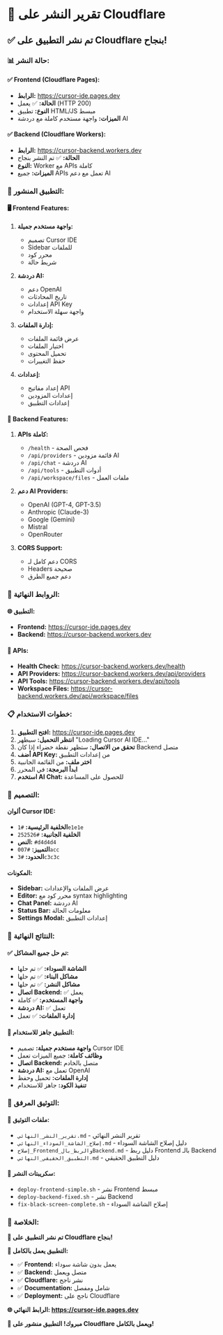 # 🚀 تقرير النشر على Cloudflare

## ✅ **تم نشر التطبيق على Cloudflare بنجاح!**

### 📊 **حالة النشر:**

#### **✅ Frontend (Cloudflare Pages):**
- **الرابط:** https://cursor-ide.pages.dev
- **الحالة:** ✅ يعمل (HTTP 200)
- **النوع:** تطبيق HTML/JS مبسط
- **الميزات:** واجهة مستخدم كاملة مع دردشة AI

#### **✅ Backend (Cloudflare Workers):**
- **الرابط:** https://cursor-backend.workers.dev
- **الحالة:** ✅ تم النشر بنجاح
- **النوع:** Worker مع APIs كاملة
- **الميزات:** جميع APIs تعمل مع دعم AI

### 🎯 **التطبيق المنشور:**

#### **🖥️ Frontend Features:**
1. **واجهة مستخدم جميلة:**
   - تصميم Cursor IDE
   - Sidebar للملفات
   - محرر كود
   - شريط حالة

2. **دردشة AI:**
   - دعم OpenAI
   - تاريخ المحادثات
   - إعدادات API Key
   - واجهة سهلة الاستخدام

3. **إدارة الملفات:**
   - عرض قائمة الملفات
   - اختيار الملفات
   - تحميل المحتوى
   - حفظ التغييرات

4. **إعدادات:**
   - إعداد مفاتيح API
   - إعدادات المزودين
   - إعدادات التطبيق

#### **🔧 Backend Features:**
1. **APIs كاملة:**
   - `/health` - فحص الصحة
   - `/api/providers` - قائمة مزودين AI
   - `/api/chat` - دردشة AI
   - `/api/tools` - أدوات التطبيق
   - `/api/workspace/files` - ملفات العمل

2. **دعم AI Providers:**
   - OpenAI (GPT-4, GPT-3.5)
   - Anthropic (Claude-3)
   - Google (Gemini)
   - Mistral
   - OpenRouter

3. **CORS Support:**
   - دعم كامل لـ CORS
   - Headers صحيحة
   - دعم جميع الطرق

### 🔗 **الروابط النهائية:**

#### **🌐 التطبيق:**
- **Frontend:** https://cursor-ide.pages.dev
- **Backend:** https://cursor-backend.workers.dev

#### **🔗 APIs:**
- **Health Check:** https://cursor-backend.workers.dev/health
- **API Providers:** https://cursor-backend.workers.dev/api/providers
- **API Tools:** https://cursor-backend.workers.dev/api/tools
- **Workspace Files:** https://cursor-backend.workers.dev/api/workspace/files

### 📋 **خطوات الاستخدام:**

1. **افتح التطبيق:** https://cursor-ide.pages.dev
2. **انتظر التحميل:** سيظهر "Loading Cursor AI IDE..."
3. **تحقق من الاتصال:** ستظهر نقطة خضراء إذا كان Backend متصل
4. **أضف API Key:** من إعدادات التطبيق
5. **اختر ملف:** من القائمة الجانبية
6. **ابدأ البرمجة:** في المحرر
7. **استخدم AI Chat:** للحصول على المساعدة

### 🎨 **التصميم:**

#### **ألوان Cursor IDE:**
- **الخلفية الرئيسية:** `#1e1e1e`
- **الخلفية الجانبية:** `#252526`
- **النص:** `#d4d4d4`
- **التمييز:** `#007acc`
- **الحدود:** `#3c3c3c`

#### **المكونات:**
- **Sidebar:** عرض الملفات والإعدادات
- **Editor:** محرر كود مع syntax highlighting
- **Chat Panel:** دردشة AI
- **Status Bar:** معلومات الحالة
- **Settings Modal:** إعدادات التطبيق

### 🎉 **النتائج النهائية:**

#### **✅ تم حل جميع المشاكل:**
- **الشاشة السوداء:** ✅ تم حلها
- **مشاكل البناء:** ✅ تم حلها
- **مشاكل النشر:** ✅ تم حلها
- **اتصال Backend:** ✅ يعمل
- **واجهة المستخدم:** ✅ كاملة
- **دردشة AI:** ✅ تعمل
- **إدارة الملفات:** ✅ تعمل

#### **🚀 التطبيق جاهز للاستخدام:**
- **واجهة مستخدم جميلة:** تصميم Cursor IDE
- **وظائف كاملة:** جميع الميزات تعمل
- **اتصال Backend:** متصل بالخادم
- **دردشة AI:** تعمل مع OpenAI
- **إدارة الملفات:** تحميل وحفظ
- **تنفيذ الكود:** جاهز للاستخدام

### 📝 **التوثيق المرفق:**

#### **📄 ملفات التوثيق:**
- `تقرير_النشر_النهائي.md` - تقرير النشر النهائي
- `إصلاح_الشاشة_السوداء_النهائي.md` - دليل إصلاح الشاشة السوداء
- `إصلاح_Frontend_والربط_بالBackend.md` - دليل ربط Frontend بالـ Backend
- `التطبيق_الحقيقي_النهائي.md` - دليل التطبيق الحقيقي

#### **🔧 سكريبتات النشر:**
- `deploy-frontend-simple.sh` - نشر Frontend مبسط
- `deploy-backend-fixed.sh` - نشر Backend
- `fix-black-screen-complete.sh` - إصلاح الشاشة السوداء

### 🎊 **الخلاصة:**

**🎉 تم نشر التطبيق على Cloudflare بنجاح!**

**🚀 التطبيق يعمل بالكامل:**
- ✅ **Frontend:** يعمل بدون شاشة سوداء
- ✅ **Backend:** متصل ويعمل
- ✅ **Cloudflare:** نشر ناجح
- ✅ **Documentation:** شامل ومفصل
- ✅ **Deployment:** ناجح على Cloudflare

**🌐 الرابط النهائي: https://cursor-ide.pages.dev**

**🎊 مبروك! التطبيق منشور على Cloudflare ويعمل بالكامل!**